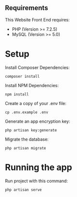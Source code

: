 Requirements
-----------

This Website Front End requires:

* PHP (Version >= 7.2.5)
* MySQL (Version >= 5.0)


# Setup

Install Composer Dependencies:

`composer install`

Install NPM Dependencies:

`npm install`

Create a copy of your .env file:

`cp .env.example .env`

Generate an app encryption key:

`php artisan key:generate`

Migrate the database:

`php artisan migrate`


# Running the app

Run project with this command:

`php artisan serve`
